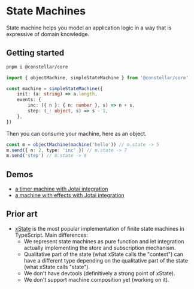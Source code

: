 ---
---

# State Machines

State machine helps you model an application logic in a way that is expressive of domain knowledge.

## Getting started

```bash
pnpm i @constellar/core
```

```typescript
import { objectMachine, simpleStateMachine } from '@constellar/core'

const machine = simpleStateMachine({
	init: (a: string) => a.length,
	events: {
		inc: ({ n }: { n: number }, s) => n + s,
		step: (_: object, s) => s - 1,
	},
})
```

Then you can consume your machine, here as an object.

```typescript
const m = objectMachine(machine('hello')) // m.state -> 5
m.send({ n: 2, type: 'inc' }) // m.state -> 7
m.send('step') // m.state -> 6
```

## Demos

- [a timer machine with Jotai integration](https://codesandbox.io/p/devbox/react-demo-wnzsnm)
- [a machine with effects with Jotai integration](https://codesandbox.io/p/devbox/react-demo-sxjtmf)

## Prior art

- [xState](https://stately.ai/docs/xstate) is the most popular implementation of finite state machines in TypeScript. Main differences:
  - We represent state machines as pure function and let integration actually implementing the store and subscription mechanism.
  - Qualitative part of the state (what xState calls the "context") can have a different type depending on the qualitative part of the state (what xState calls "state").
  - We don't have devtools (definitively a strong point of xState).
  - We don't support machine composition yet (working on it).
